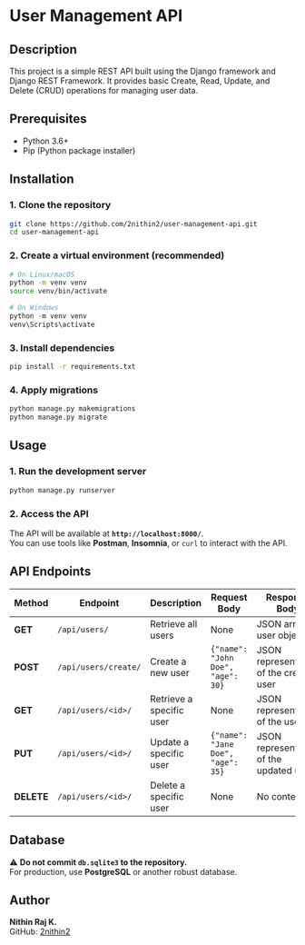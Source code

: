 # User Management API

## Description

This project is a simple REST API built using the Django framework and Django REST Framework. It provides basic Create, Read, Update, and Delete (CRUD) operations for managing user data.

## Prerequisites

- Python 3.6+
- Pip (Python package installer)

## Installation

### 1. Clone the repository

```bash
git clone https://github.com/2nithin2/user-management-api.git
cd user-management-api
```

### 2. Create a virtual environment (recommended)

```bash
# On Linux/macOS
python -m venv venv
source venv/bin/activate
```

```powershell
# On Windows
python -m venv venv
venv\Scripts\activate
```

### 3. Install dependencies

```bash
pip install -r requirements.txt
```

### 4. Apply migrations

```bash
python manage.py makemigrations
python manage.py migrate
```

## Usage

### 1. Run the development server

```bash
python manage.py runserver
```

### 2. Access the API

The API will be available at **`http://localhost:8000/`**.  
You can use tools like **Postman**, **Insomnia**, or `curl` to interact with the API.

## API Endpoints

| Method  | Endpoint             | Description               | Request Body                                  | Response Body                                  |
|---------|----------------------|---------------------------|-----------------------------------------------|-----------------------------------------------|
| **GET**    | `/api/users/`      | Retrieve all users        | None                                          | JSON array of user objects                    |
| **POST**   | `/api/users/create/` | Create a new user        | `{"name": "John Doe", "age": 30}`             | JSON representation of the created user       |
| **GET**    | `/api/users/<id>/`  | Retrieve a specific user | None                                          | JSON representation of the user               |
| **PUT**    | `/api/users/<id>/`  | Update a specific user   | `{"name": "Jane Doe", "age": 35}`             | JSON representation of the updated user       |
| **DELETE** | `/api/users/<id>/`  | Delete a specific user   | None                                          | No content                                    |

## Database

⚠ **Do not commit `db.sqlite3` to the repository.**  
For production, use **PostgreSQL** or another robust database.

## Author

**Nithin Raj K.**  
GitHub: [2nithin2](https://github.com/2nithin2)
